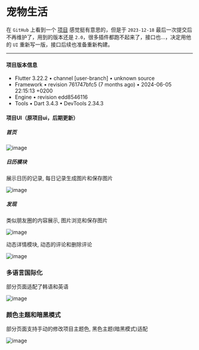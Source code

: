 # 宠物生活

在 `GitHub` 上看到一个 [项目](https://github.com/CoderTitan/mahuaPet) 感觉挺有意思的，但是于 `2023-12-18` 最后一次提交后不再维护了，用到的版本还是 `2.0`，很多插件都跑不起来了，接口也...，决定用他的 ``UI`` 重新写一版，接口后续也准备重新构建。

----

#### 项目版本信息

- Flutter 3.22.2 • channel [user-branch] • unknown source
- Framework • revision 761747bfc5 (7 months ago) • 2024-06-05 22:15:13 +0200
- Engine • revision edd8546116
- Tools • Dart 3.4.3 • DevTools 2.34.3

#### 项目UI（原项目ui，后期更新）

##### 首页

![image](https://titanjun.oss-cn-hangzhou.aliyuncs.com/mahua/home_0.png?x-oss-process=style/titanjun)

##### 日历模块

展示日历的记录, 每日记录生成图片和保存图片

![image](https://titanjun.oss-cn-hangzhou.aliyuncs.com/mahua/calendar_0.png?x-oss-process=style/titanjun)

##### 发现

类似朋友圈的内容展示, 图片浏览和保存图片

![image](https://titanjun.oss-cn-hangzhou.aliyuncs.com/mahua/find_0.png?x-oss-process=style/titanjun)

动态详情模块, 动态的评论和删除评论

![image](https://titanjun.oss-cn-hangzhou.aliyuncs.com/mahua/detail_0.png?x-oss-process=style/titanjun)

### 多语言国际化

部分页面适配了韩语和英语

![image](https://titanjun.oss-cn-hangzhou.aliyuncs.com/mahua/language_0.png?x-oss-process=style/titanjun)

### 颜色主题和暗黑模式

部分页面支持手动的修改项目主题色, 黑色主题(暗黑模式)适配

![image](https://titanjun.oss-cn-hangzhou.aliyuncs.com/mahua/theme_0.png?x-oss-process=style/titanjun)